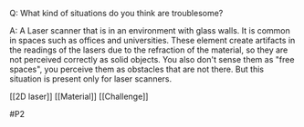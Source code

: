 Q: What kind of situations do you think are troublesome?

A: A Laser scanner that is in an environment with glass walls. It is common in spaces such as offices and universities. These element create artifacts in the readings of the lasers due to the refraction of the material, so they are not perceived correctly as solid objects. You also don't sense them as "free spaces", you perceive them as obstacles that are not there. But this situation is present only for laser scanners.

[[2D laser]]
[[Material]]
[[Challenge]]

#P2 